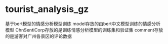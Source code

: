 # tourist_analysis_gz
基于bert模型的情感分析模型训练
model存放的由bert中文模型训练的情感分析模型
ChnSentiCorp存放的是训练情感分析模型的训练集和验证集
comment存放的是游客对广州各景区的评论数据
